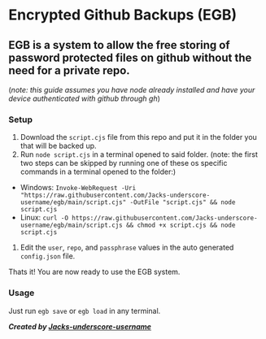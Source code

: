 # Encrypted Github Backups (EGB)

## EGB is a system to allow the free storing of password protected files on github without the need for a private repo.

(*note: this guide assumes you have node already installed and have your device authenticated with github through gh*)

### Setup
 1. Download the ```script.cjs``` file from this repo and put it in the folder you that will be backed up.
 1. Run ```node script.cjs``` in a terminal opened to said folder. (note: the first two steps can be skipped by running one of these os specific commands in a terminal opened to the folder:)
 * Windows: ```Invoke-WebRequest -Uri "https://raw.githubusercontent.com/Jacks-underscore-username/egb/main/script.cjs" -OutFile "script.cjs" && node script.cjs```
 * Linux: ```curl -O https://raw.githubusercontent.com/Jacks-underscore-username/egb/main/script.cjs && chmod +x script.cjs && node script.cjs```
 1. Edit the ```user```, ```repo```, and ```passphrase``` values in the auto generated ```config.json``` file.

Thats it! You are now ready to use the EGB system. 

### Usage
Just run ```egb save``` or ```egb load``` in any terminal.

***Created by [Jacks-underscore-username](https://github.com/Jacks-underscore-username)***